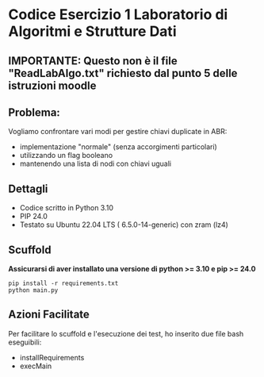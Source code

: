 # Codice Esercizio 1 Laboratorio di Algoritmi e Strutture Dati
## IMPORTANTE: Questo non è il file "ReadLabAlgo.txt" richiesto dal punto 5 delle istruzioni moodle
## Problema:
Vogliamo confrontare vari modi per gestire chiavi duplicate in ABR:
* implementazione "normale" (senza accorgimenti particolari)
* utilizzando un flag booleano
* mantenendo una lista di nodi con chiavi uguali


## Dettagli
* Codice scritto in Python 3.10
* PIP 24.0
* Testato su Ubuntu 22.04 LTS ( 6.5.0-14-generic) con zram (lz4)

## Scuffold
**Assicurarsi di aver installato una versione di python >= 3.10 e pip >= 24.0**

`pip install -r requirements.txt`  
`python main.py`

## Azioni Facilitate
Per facilitare lo scuffold e l'esecuzione dei test, ho inserito due file bash eseguibili:
- installRequirements
- execMain
